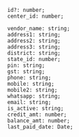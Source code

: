     id?: number;
    center_id: number;

    vendor_name: string;
    address1: string;
    address2: string;
    address3: string;
    district: string;
    state_id: number;
    pin: string;
    gst: string;
    phone: string;
    mobile: string;
    mobile2: string;
    whatsapp: string;
    email: string;
    is_active: string;
    credit_amt: number;
    balance_amt: number;
    last_paid_date: Date;
